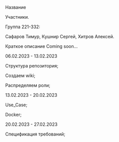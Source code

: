 Название

Участники.

Группа 221-332:

Сафаров Тимур, Кушнир Сергей, Хитров Алексей.

Краткое описание 
Coming soon...

06.02.2023 - 13.02.2023

Структура репозитория;

Создаем wiki;

Распределяем роли;


13.02.2023 - 20.02.2023

Use_Case;

Docker;

20.02.2023 - 27.02.2023

Спецификация требований;
